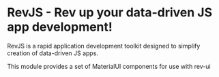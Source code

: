 # RevJS - Rev up your data-driven JS app development!

RevJS is a rapid application development toolkit designed to simplify creation
of data-driven JS apps.

This module provides a set of MaterialUI components for use with rev-ui
